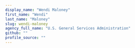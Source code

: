 ```yaml
---
display_name: "Wendi Maloney"
first_name: "Wendi"
last_name: "Maloney"
slug: wendi-maloney
agency_full_name: "U.S. General Services Administration"
github: ""
profile_source: ""
---
```

